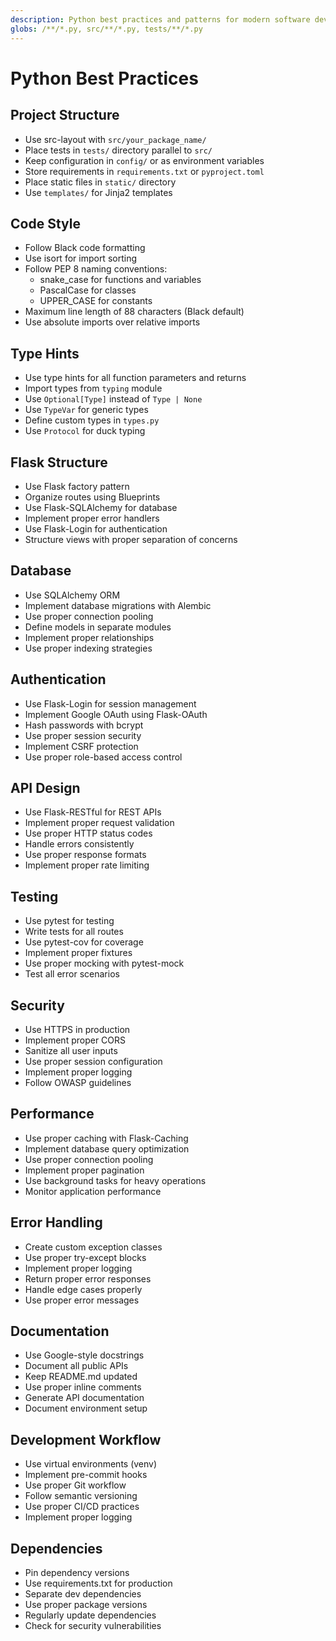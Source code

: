 ```yaml
---
description: Python best practices and patterns for modern software development with Flask and SQLite.
globs: /**/*.py, src/**/*.py, tests/**/*.py
---
```


# Python Best Practices

## Project Structure

- Use src-layout with `src/your_package_name/`
- Place tests in `tests/` directory parallel to `src/`
- Keep configuration in `config/` or as environment variables
- Store requirements in `requirements.txt` or `pyproject.toml`
- Place static files in `static/` directory
- Use `templates/` for Jinja2 templates

## Code Style

- Follow Black code formatting
- Use isort for import sorting
- Follow PEP 8 naming conventions:
  - snake_case for functions and variables
  - PascalCase for classes
  - UPPER_CASE for constants
- Maximum line length of 88 characters (Black default)
- Use absolute imports over relative imports

## Type Hints

- Use type hints for all function parameters and returns
- Import types from `typing` module
- Use `Optional[Type]` instead of `Type | None`
- Use `TypeVar` for generic types
- Define custom types in `types.py`
- Use `Protocol` for duck typing

## Flask Structure

- Use Flask factory pattern
- Organize routes using Blueprints
- Use Flask-SQLAlchemy for database
- Implement proper error handlers
- Use Flask-Login for authentication
- Structure views with proper separation of concerns

## Database

- Use SQLAlchemy ORM
- Implement database migrations with Alembic
- Use proper connection pooling
- Define models in separate modules
- Implement proper relationships
- Use proper indexing strategies

## Authentication

- Use Flask-Login for session management
- Implement Google OAuth using Flask-OAuth
- Hash passwords with bcrypt
- Use proper session security
- Implement CSRF protection
- Use proper role-based access control

## API Design

- Use Flask-RESTful for REST APIs
- Implement proper request validation
- Use proper HTTP status codes
- Handle errors consistently
- Use proper response formats
- Implement proper rate limiting

## Testing

- Use pytest for testing
- Write tests for all routes
- Use pytest-cov for coverage
- Implement proper fixtures
- Use proper mocking with pytest-mock
- Test all error scenarios

## Security

- Use HTTPS in production
- Implement proper CORS
- Sanitize all user inputs
- Use proper session configuration
- Implement proper logging
- Follow OWASP guidelines

## Performance

- Use proper caching with Flask-Caching
- Implement database query optimization
- Use proper connection pooling
- Implement proper pagination
- Use background tasks for heavy operations
- Monitor application performance

## Error Handling

- Create custom exception classes
- Use proper try-except blocks
- Implement proper logging
- Return proper error responses
- Handle edge cases properly
- Use proper error messages

## Documentation

- Use Google-style docstrings
- Document all public APIs
- Keep README.md updated
- Use proper inline comments
- Generate API documentation
- Document environment setup

## Development Workflow

- Use virtual environments (venv)
- Implement pre-commit hooks
- Use proper Git workflow
- Follow semantic versioning
- Use proper CI/CD practices
- Implement proper logging

## Dependencies

- Pin dependency versions
- Use requirements.txt for production
- Separate dev dependencies
- Use proper package versions
- Regularly update dependencies
- Check for security vulnerabilities
